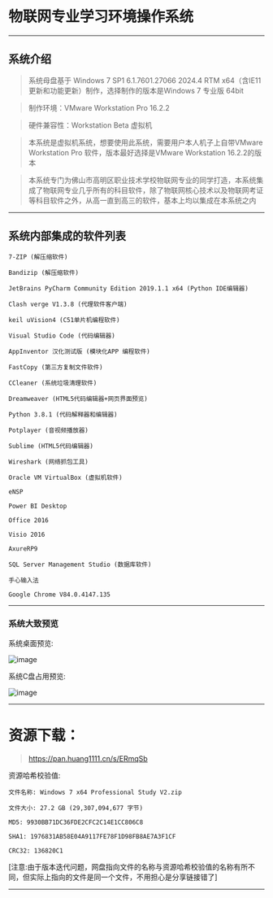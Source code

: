 # 物联网专业学习环境操作系统

------------------------

## 系统介绍

> 系统母盘基于 Windows 7 SP1 6.1.7601.27066 2024.4 RTM x64（含IE11更新和功能更新）制作，选择制作的版本是Windows 7 专业版 64bit

> 制作环境：VMware Workstation Pro 16.2.2

> 硬件兼容性：Workstation Beta 虚拟机

> 本系统是虚拟机系统，想要使用此系统，需要用户本人机子上自带VMware Workstation Pro 软件，版本最好选择是VMware Workstation 16.2.2的版本

> 本系统专门为佛山市高明区职业技术学校物联网专业的同学打造，本系统集成了物联网专业几乎所有的科目软件，除了物联网核心技术以及物联网考证等科目软件之外，从高一直到高三的软件，基本上均以集成在本系统之内

------------------------

## 系统内部集成的软件列表

    7-ZIP (解压缩软件)

    Bandizip (解压缩软件)

    JetBrains PyCharm Community Edition 2019.1.1 x64 (Python IDE编辑器)

    Clash verge V1.3.8 (代理软件客户端)

    keil uVision4 (C51单片机编程软件)

    Visual Studio Code (代码编辑器)

    AppInventor 汉化测试版 (模块化APP 编程软件)

    FastCopy (第三方复制文件软件)

    CCleaner (系统垃圾清理软件)

    Dreamweaver (HTML5代码编辑器+网页界面预览)

    Python 3.8.1 (代码解释器和编辑器)

    Potplayer (音视频播放器)

    Sublime (HTML5代码编辑器)

    Wireshark (网络抓包工具)

    Oracle VM VirtualBox (虚拟机软件)

    eNSP 

    Power BI Desktop

    Office 2016

    Visio 2016

    AxureRP9

    SQL Server Management Studio (数据库软件)

    手心输入法

    Google Chrome V84.0.4147.135

------------------------

### 系统大致预览

系统桌面预览:

![image](/img/物联网专业学习环境专用系统/1.png)

系统C盘占用预览:

![image](/img/物联网专业学习环境专用系统/2.png)

------------------------

# 资源下载：

> https://pan.huang1111.cn/s/ERmqSb

资源哈希校验值:

    文件名称: Windows 7 x64 Professional Study V2.zip

    文件大小: 27.2 GB (29,307,094,677 字节)

    MD5: 9930BB71DC36FDE2CFC2C14E1CC806C8

    SHA1: 1976831AB58E04A9117FE78F1D98FB8AE7A3F1CF

    CRC32: 136820C1

[注意:由于版本迭代问题，网盘指向文件的名称与资源哈希校验值的名称有所不同，但实际上指向的文件是同一个文件，不用担心是分享链接错了]

------------------------
